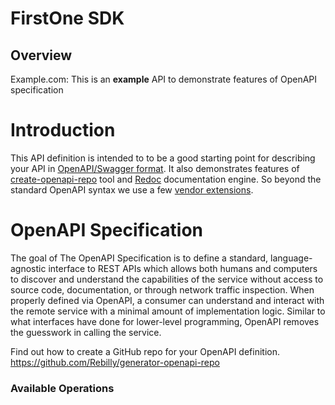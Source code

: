 # FirstOne SDK

## Overview

Example.com: This is an **example** API to demonstrate features of OpenAPI specification
# Introduction
This API definition is intended to to be a good starting point for describing your API in 
[OpenAPI/Swagger format](https://github.com/OAI/OpenAPI-Specification/blob/master/versions/3.0.2.md).
It also demonstrates features of [create-openapi-repo](https://github.com/Redocly/create-openapi-repo) tool and 
[Redoc](https://github.com/Redocly/Redoc) documentation engine. So beyond the standard OpenAPI syntax we use a few 
[vendor extensions](https://github.com/Redocly/Redoc/blob/master/docs/redoc-vendor-extensions.md).

# OpenAPI Specification
The goal of The OpenAPI Specification is to define a standard, language-agnostic interface to REST APIs which
allows both humans and computers to discover and understand the capabilities of the service without access to source
code, documentation, or through network traffic inspection. When properly defined via OpenAPI, a consumer can 
understand and interact with the remote service with a minimal amount of implementation logic. Similar to what
interfaces have done for lower-level programming, OpenAPI removes the guesswork in calling the service.


Find out how to create a GitHub repo for your OpenAPI definition.
<https://github.com/Rebilly/generator-openapi-repo>
### Available Operations

